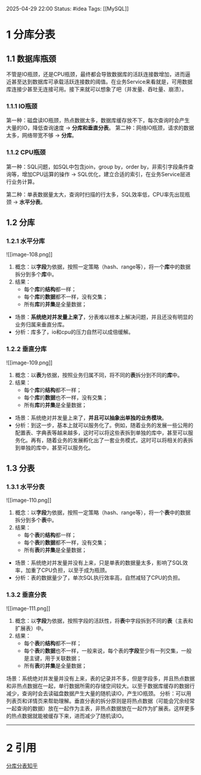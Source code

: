 2025-04-29 22:00
Status: #idea
Tags: [[MySQL]]


# 1 分库分表
## 1.1 数据库瓶颈
不管是IO瓶颈，还是CPU瓶颈，最终都会导致数据库的活跃连接数增加，进而逼近甚至达到数据库可承载活跃连接数的阈值。在业务Service来看就是，可用数据库连接少甚至无连接可用。接下来就可以想象了吧（并发量、吞吐量、崩溃）。

### 1.1.1 IO瓶颈
第一种：磁盘读IO瓶颈，热点数据太多，数据库缓存放不下，每次查询时会产生大量的IO，降低查询速度 -> **分库和垂直分表**。
第二种：网络IO瓶颈，请求的数据太多，网络带宽不够 -> **分库**。

### 1.1.2 CPU瓶颈
第一种：SQL问题，如SQL中包含join，group by，order by，非索引字段条件查询等，增加CPU运算的操作 -> SQL优化，建立合适的索引，在业务Service层进行业务计算。

第二种：单表数据量太大，查询时扫描的行太多，SQL效率低，CPU率先出现瓶颈 -> **水平分表**。

## 1.2 分库
### 1.2.1 水平分库
![[image-108.png]]
1. 概念：以**字段**为依据，按照一定策略（hash、range等），将一个**库**中的数据拆分到多个**库**中。
2. 结果：
	- 每个**库**的**结构**都一样；
	- 每个**库**的**数据**都不一样，没有交集；
	- 所有**库**的**并集**是全量数据；

- 场景：**系统绝对并发量上来了**，分表难以根本上解决问题，并且还没有明显的业务归属来垂直分库。
- 分析：库多了，io和cpu的压力自然可以成倍缓解。

### 1.2.2 垂直分库
![[image-109.png]]
1. 概念：以**表**为依据，按照业务归属不同，将不同的**表**拆分到不同的**库**中。
2. 结果：
	- 每个**库**的**结构**都不一样；
	- 每个**库**的**数据**也不一样，没有交集；
	- 所有**库**的**并集**是全量数据；

- 场景：系统绝对并发量上来了，**并且可以抽象出单独的业务模块**。
- 分析：到这一步，基本上就可以服务化了。例如，随着业务的发展一些公用的配置表、字典表等越来越多，这时可以将这些表拆到单独的库中，甚至可以服务化。再有，随着业务的发展孵化出了一套业务模式，这时可以将相关的表拆到单独的库中，甚至可以服务化。

## 1.3 分表
### 1.3.1 水平分表
![[image-110.png]]
1. 概念：以**字段**为依据，按照一定策略（hash、range等），将一个**表**中的数据拆分到多个**表**中。
2. 结果：
	- 每个**表**的**结构**都一样；
	- 每个**表**的**数据**都不一样，没有交集；
	- 所有**表**的**并集**是全量数据；

- 场景：系统绝对并发量并没有上来，只是单表的数据量太多，影响了SQL效率，加重了CPU负担，以至于成为瓶颈。
- 分析：表的数据量少了，单次SQL执行效率高，自然减轻了CPU的负担。

### 1.3.2 垂直分表
![[image-111.png]]
1. 概念：以**字段**为依据，按照字段的活跃性，将**表**中字段拆到不同的**表**（主表和扩展表）中。
2. 结果：
	- 每个**表**的**结构**都不一样；
	- 每个**表**的**数据**也不一样，一般来说，每个表的**字段**至少有一列交集，一般是主键，用于关联数据；
	- 所有**表**的**并集**是全量数据；

场景：系统绝对并发量并没有上来，表的记录并不多，但是字段多，并且热点数据和非热点数据在一起，单行数据所需的存储空间较大。以至于数据库缓存的数据行减少，查询时会去读磁盘数据产生大量的随机读IO，产生IO瓶颈。
分析：可以用列表页和详情页来帮助理解。垂直分表的拆分原则是将热点数据（可能会冗余经常一起查询的数据）放在一起作为主表，非热点数据放在一起作为扩展表。这样更多的热点数据就能被缓存下来，进而减少了随机读IO。

---
# 2 引用
[分库分表知乎](https://zhuanlan.zhihu.com/p/137368446)